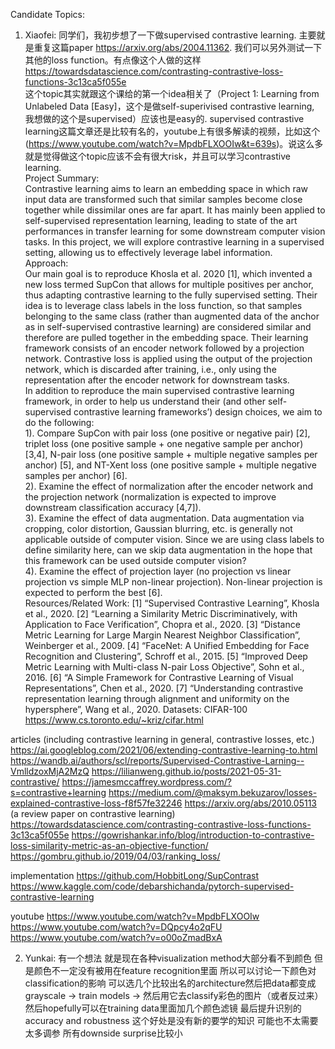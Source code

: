 Candidate Topics:

1. Xiaofei: 同学们，我初步想了一下做supervised contrastive learning. 主要就是重复这篇paper https://arxiv.org/abs/2004.11362. 我们可以另外测试一下其他的loss function。有点像这个人做的这样 https://towardsdatascience.com/contrasting-contrastive-loss-functions-3c13ca5f055e<br>
这个topic其实就跟这个课给的第一个idea相关了（Project 1: Learning from Unlabeled Data [Easy]，这个是做self-superivised contrastive learning, 我想做的这个是supervised）应该也是easy的. supervised contrastive learning这篇文章还是比较有名的，youtube上有很多解读的视频，比如这个(https://www.youtube.com/watch?v=MpdbFLXOOIw&t=639s)。说这么多就是觉得做这个topic应该不会有很大risk，并且可以学习contrastive learning.<br>
Project Summary: <br>
Contrastive learning aims to learn an embedding space in which raw input data are transformed such that similar samples become close together while dissimilar ones are far apart.  It has mainly been applied to self-supervised representation learning, leading to state of the art performances in transfer learning for some downstream computer vision tasks. In this project, we will explore contrastive learning in a supervised setting, allowing us to effectively leverage label information. <br>
Approach:<br>
Our main goal is to reproduce Khosla et al. 2020 [1], which invented a new loss termed SupCon that allows for multiple positives per anchor, thus adapting contrastive learning to the fully supervised setting. Their idea is to leverage class labels in the loss function, so that samples belonging to the same class (rather than augmented data of the anchor as in self-supervised contrastive learning) are considered similar and therefore are pulled together in the embedding space. Their learning framework consists of an encoder network followed by a projection network. Contrastive loss is applied using the output of the projection network, which is discarded after training, i.e., only using the representation after the encoder network for downstream tasks. <br>
In addition to reproduce the main supervised contrastive learning framework, in order to help us understand their (and other self-supervised contrastive learning frameworks’) design choices, we aim to do the following:<br>
1). Compare SupCon with pair loss (one positive or negative pair) [2], triplet loss (one positive sample + one negative sample per anchor) [3,4], N-pair loss (one positive sample + multiple negative samples per anchor) [5], and NT-Xent loss (one positive sample + multiple negative samples per anchor) [6].<br>
2). Examine the effect of normalization after the encoder network and the projection network (normalization is expected to improve downstream classification accuracy [4,7]).<br>
3). Examine the effect of data augmentation. Data augmentation via cropping, color distortion, Gaussian blurring, etc. is generally not applicable outside of computer vision. Since we are using class labels to define similarity here, can we skip data augmentation in the hope that this framework can be used outside computer vision?<br>
4). Examine the effect of projection layer (no projection vs linear projection vs simple MLP non-linear projection). Non-linear projection is expected to perform the best [6].<br>
Resources/Related Work:
[1] “Supervised Contrastive Learning”, Khosla et al., 2020.
[2] “Learning a Similarity Metric Discriminatively, with Application to Face Verification”, Chopra et al., 2020.
[3] “Distance Metric Learning for Large Margin Nearest Neighbor Classification”, Weinberger et al., 2009.
[4] “FaceNet: A Unified Embedding for Face Recognition and Clustering”, Schroff et al., 2015.
[5] “Improved Deep Metric Learning with Multi-class N-pair Loss Objective”, Sohn et al., 2016.
[6] “A Simple Framework for Contrastive Learning of Visual Representations”, Chen et al., 2020.
[7] “Understanding contrastive representation learning through alignment and uniformity on the hypersphere”, Wang et al., 2020.
Datasets:
CIFAR-100 https://www.cs.toronto.edu/~kriz/cifar.html

articles (including contrastive learning in general, contrastive losses, etc.)
https://ai.googleblog.com/2021/06/extending-contrastive-learning-to.html
https://wandb.ai/authors/scl/reports/Supervised-Contrastive-Larning--VmlldzoxMjA2MzQ
https://lilianweng.github.io/posts/2021-05-31-contrastive/
https://jamesmccaffrey.wordpress.com/?s=contrastive+learning
https://medium.com/@maksym.bekuzarov/losses-explained-contrastive-loss-f8f57fe32246
https://arxiv.org/abs/2010.05113 (a review paper on contrastive learning)
https://towardsdatascience.com/contrasting-contrastive-loss-functions-3c13ca5f055e
https://gowrishankar.info/blog/introduction-to-contrastive-loss-similarity-metric-as-an-objective-function/
https://gombru.github.io/2019/04/03/ranking_loss/

implementation
https://github.com/HobbitLong/SupContrast
https://www.kaggle.com/code/debarshichanda/pytorch-supervised-contrastive-learning

youtube
https://www.youtube.com/watch?v=MpdbFLXOOIw
https://www.youtube.com/watch?v=DQpcy4o2qFU
https://www.youtube.com/watch?v=o00oZmadBxA


2. Yunkai: 有一个想法 就是现在各种visualization method大部分看不到颜色 但是颜色不一定没有被用在feature recognition里面 所以可以讨论一下颜色对classification的影响 可以选几个比较出名的architecture然后把data都变成grayscale -> train models -> 然后用它去classify彩色的图片（或者反过来）然后hopefully可以在training data里面加几个颜色滤镜 最后提升识别的accuracy and robustness 这个好处是没有新的要学的知识 可能也不太需要太多调参 所有downside surprise比较小

